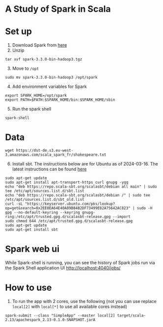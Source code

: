 A Study of Spark in Scala
=========================
# Set up
1. Download Spark from [here](https://spark.apache.org/downloads.html)
2. Unzip 
```
tar xvf spark-3.3.0-bin-hadoop3.tgz
```
3. Move to `/opt`
```
sudo mv spark-3.3.0-bin-hadoop3 /opt/spark
```
4. Add environment variables for Spark
```
export SPARK_HOME=/opt/spark
export PATH=$PATH:$SPARK_HOME/bin:$SPARK_HOME/sbin
```
5. Run the spark shell
```
spark-shell
```
# Data
```
wget https://dst-de.s3.eu-west-3.amazonaws.com/scala_spark_fr/shakespeare.txt
```
6. Install sbt. The instructions below are for Ubuntu as of 2024-03-16. The latest instructions can be found [here](https://www.scala-sbt.org/1.x/docs/Installing-sbt-on-Linux.html)
```
sudo apt-get update
sudo apt-get install apt-transport-https curl gnupg -yqq
echo "deb https://repo.scala-sbt.org/scalasbt/debian all main" | sudo tee /etc/apt/sources.list.d/sbt.list
echo "deb https://repo.scala-sbt.org/scalasbt/debian /" | sudo tee /etc/apt/sources.list.d/sbt_old.list
curl -sL "https://keyserver.ubuntu.com/pks/lookup?op=get&search=0x2EE0EA64E40A89B84B2DF73499E82A75642AC823" | sudo -H gpg --no-default-keyring --keyring gnupg-ring:/etc/apt/trusted.gpg.d/scalasbt-release.gpg --import
sudo chmod 644 /etc/apt/trusted.gpg.d/scalasbt-release.gpg
sudo apt-get update
sudo apt-get install sbt
```


# Spark web ui
While Spark-shell is running, you can see the history of Spark jobs run via the Spark Shell application UI
[http://localhost:4040/jobs/](http://localhost:4040/jobs/)

# How to use
1. To run the app with 2 cores, use the following (not you can use replace `local[2]` with `local[*]` to use all available cores instead)
```
spark-submit --class "SimpleApp" --master local[2] target/scala-2.13/apachespark_2.13-0.1.0-SNAPSHOT.jarA
```
